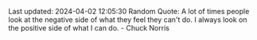 Last updated: 2024-04-02 12:05:30
Random Quote: A lot of times people look at the negative side of what they feel they can't do. I always look on the positive side of what I can do. - Chuck Norris